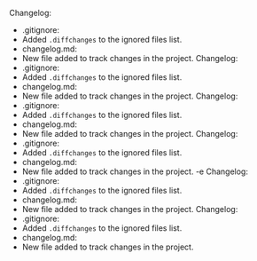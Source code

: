 
Changelog:
- .gitignore:  
- Added `.diffchanges` to the ignored files list.
- changelog.md:  
- New file added to track changes in the project.
Changelog:
- .gitignore:  
- Added `.diffchanges` to the ignored files list.
- changelog.md:  
- New file added to track changes in the project.
Changelog:
- .gitignore:  
- Added `.diffchanges` to the ignored files list.
- changelog.md:  
- New file added to track changes in the project.
Changelog:
- .gitignore:  
- Added `.diffchanges` to the ignored files list.
- changelog.md:  
- New file added to track changes in the project.
-e Changelog:
- .gitignore:  
- Added `.diffchanges` to the ignored files list.
- changelog.md:  
- New file added to track changes in the project.
Changelog:
- .gitignore:  
- Added `.diffchanges` to the ignored files list.
- changelog.md:  
- New file added to track changes in the project.
